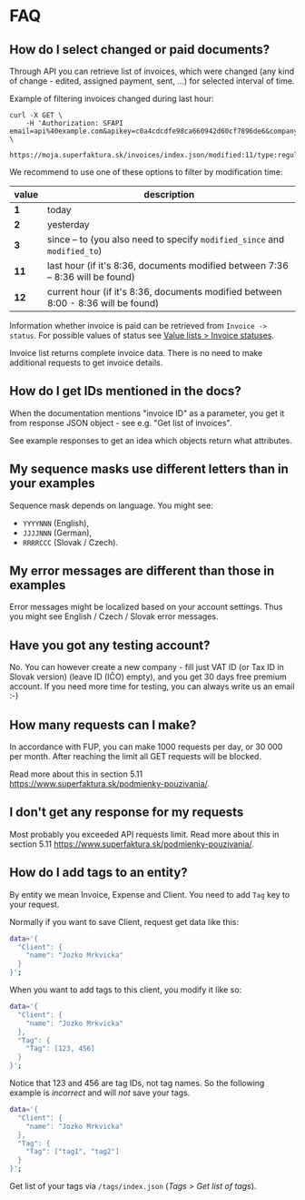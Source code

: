 # FAQ


## How do I select changed or paid documents?

Through API you can retrieve list of invoices, which were changed (any kind of change - edited, assigned payment, sent, ...)
for selected interval of time.

Example of filtering invoices changed during last hour:

```
curl -X GET \
    -H 'Authorization: SFAPI email=api%40example.com&apikey=c0a4cdcdfe98ca660942d60cf7896de6&company_id=' \
    https://moja.superfaktura.sk/invoices/index.json/modified:11/type:regular
```


We recommend to use one of these options to filter by modification time:

| value  | description                                                                       |
| ------ | --------------------------------------------------------------------------------- |
| **1**  | today                                                                             |
| **2**  | yesterday                                                                         |
| **3**  | since – to (you also need to specify `modified_since` and `modified_to`)          |
| **11** | last hour (if it's 8:36, documents modified between 7:36 – 8:36 will be found)    |
| **12** | current hour (if it's 8:36, documents modified between 8:00 - 8:36 will be found) |

Information whether invoice is paid can be retrieved from `Invoice -> status`.
For possible values of status see [Value lists > Invoice statuses](value-lists.md#invoice-statuses).

Invoice list returns complete invoice data. There is no need to make additional requests to get invoice details.






## How do I get IDs mentioned in the docs?

When the documentation mentions "invoice ID" as a parameter,
you get it from response JSON object - see e.g. "Get list of invoices".
 
See example responses to get an idea which objects return what attributes.


## My sequence masks use different letters than in your examples

Sequence mask depends on language. You might see:
- `YYYYNNN` (English),
- `JJJJNNN` (German),
- `RRRRCCC` (Slovak / Czech).


## My error messages are different than those in examples

Error messages might be localized based on your account settings.
Thus you might see English / Czech / Slovak error messages.


## Have you got any testing account?

No. You can however create a new company - fill just VAT ID (or Tax ID in Slovak version) (leave ID (IČO) empty),
and you get 30 days free premium account.
If you need more time for testing, you can always write us an email :-)


## How many requests can I make?

In accordance with FUP, you can make 1000 requests per day, or 30&nbsp;000 per month.
After reaching the limit all GET requests will be blocked.

Read more about this in section 5.11 https://www.superfaktura.sk/podmienky-pouzivania/.


## I don't get any response for my requests

Most probably you exceeded API requests limit.
Read more about this in section 5.11 https://www.superfaktura.sk/podmienky-pouzivania/.


## How do I add tags to an entity?

By entity we mean Invoice, Expense and Client.
You need to add `Tag` key to your request.


Normally if you want to save Client, request get data like this:
```sh
data='{
  "Client": {
    "name": "Jozko Mrkvicka"
  }
}';
```

When you want to add tags to this client, you modify it like so:
```sh
data='{
  "Client": {
    "name": "Jozko Mrkvicka"
  },
  "Tag": {
    "Tag": [123, 456]
  }
}';
```

Notice that 123 and 456 are tag IDs, not tag names.
So the following example is *incorrect* and will *not* save your tags.

```sh
data='{
  "Client": {
    "name": "Jozko Mrkvicka"
  },
  "Tag": {
    "Tag": ["tag1", "tag2"]
  }
}';
```

Get list of your tags via `/tags/index.json` (*Tags > Get list of tags*).